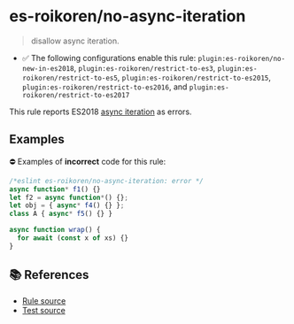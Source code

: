 # es-roikoren/no-async-iteration
> disallow async iteration.

- ✅ The following configurations enable this rule: `plugin:es-roikoren/no-new-in-es2018`, `plugin:es-roikoren/restrict-to-es3`, `plugin:es-roikoren/restrict-to-es5`, `plugin:es-roikoren/restrict-to-es2015`, `plugin:es-roikoren/restrict-to-es2016`, and `plugin:es-roikoren/restrict-to-es2017`

This rule reports ES2018 [async iteration](https://github.com/tc39/proposal-async-iteration#readme) as errors.

## Examples

⛔ Examples of **incorrect** code for this rule:

```js
/*eslint es-roikoren/no-async-iteration: error */
async function* f1() {}
let f2 = async function*() {};
let obj = { async* f4() {} };
class A { async* f5() {} }

async function wrap() {
  for await (const x of xs) {}
}
```

## 📚 References

- [Rule source](https://github.com/roikoren755/eslint-plugin-es/blob/v3.0.0/src/rules/no-async-iteration.ts)
- [Test source](https://github.com/roikoren755/eslint-plugin-es/blob/v3.0.0/tests/src/rules/no-async-iteration.ts)
